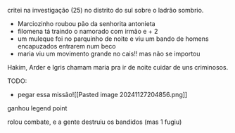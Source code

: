 critei na investigação (25) no distrito do sul sobre o ladrão sombrio.

- Marciozinho roubou pão da senhorita antonieta
- filomena tá traindo o namorado com irmão e + 2
- um muleque foi no parquinho de noite e viu um bando de homens encapuzados entrarem num beco
- maria viu um movimento grande no cais!! mas não se importou

Hakim, Arder e Igris chamam maria pra ir de noite cuidar de uns criminosos.

TODO:
- pegar essa missão![[Pasted image 20241127204856.png]]

ganhou legend point

rolou combate, e a gente destruiu os bandidos (mas 1 fugiu)
